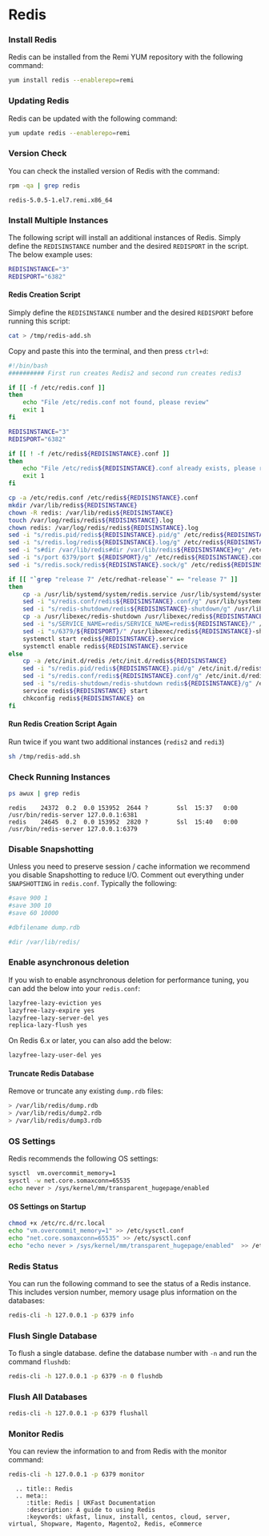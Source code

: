 # Redis

### Install Redis

Redis can be installed from the Remi YUM repository with the following command:

```bash
yum install redis --enablerepo=remi
```

### Updating Redis

Redis can be updated with the following command:

```bash
yum update redis --enablerepo=remi
```

### Version Check

You can check the installed version of Redis with the command:

```bash
rpm -qa | grep redis
```

```console
redis-5.0.5-1.el7.remi.x86_64
```

### Install Multiple Instances

The following script will install an additional instances of Redis. Simply define the `REDISINSTANCE` number and the desired `REDISPORT` in the script. The below example uses:

```bash
REDISINSTANCE="3"
REDISPORT="6382"
```

#### Redis Creation Script

Simply define the `REDISINSTANCE` number and the desired `REDISPORT` before running this script:

```bash
cat > /tmp/redis-add.sh
```

Copy and paste this into the terminal, and then press `ctrl+d`:

```bash
#!/bin/bash
########## First run creates Redis2 and second run creates redis3

if [[ -f /etc/redis.conf ]]
then
    echo "File /etc/redis.conf not found, please review"
    exit 1
fi

REDISINSTANCE="3"
REDISPORT="6382"

if [[ ! -f /etc/redis${REDISINSTANCE}.conf ]]
then
    echo "File /etc/redis${REDISINSTANCE}.conf already exists, please review"
    exit 1
fi

cp -a /etc/redis.conf /etc/redis${REDISINSTANCE}.conf
mkdir /var/lib/redis${REDISINSTANCE}
chown -R redis: /var/lib/redis${REDISINSTANCE}
touch /var/log/redis/redis${REDISINSTANCE}.log
chown redis: /var/log/redis/redis${REDISINSTANCE}.log
sed -i "s/redis.pid/redis${REDISINSTANCE}.pid/g" /etc/redis${REDISINSTANCE}.conf
sed -i "s/redis.log/redis${REDISINSTANCE}.log/g" /etc/redis${REDISINSTANCE}.conf
sed -i "s#dir /var/lib/redis#dir /var/lib/redis${REDISINSTANCE}#g" /etc/redis${REDISINSTANCE}.conf
sed -i "s/port 6379/port ${REDISPORT}/g" /etc/redis${REDISINSTANCE}.conf
sed -i "s/redis.sock/redis${REDISINSTANCE}.sock/g" /etc/redis${REDISINSTANCE}.conf

if [[ "`grep "release 7" /etc/redhat-release`" =~ "release 7" ]]
then
    cp -a /usr/lib/systemd/system/redis.service /usr/lib/systemd/system/redis${REDISINSTANCE}.service
    sed -i "s/redis.conf/redis${REDISINSTANCE}.conf/g" /usr/lib/systemd/system/redis${REDISINSTANCE}.service
    sed -i "s/redis-shutdown/redis${REDISINSTANCE}-shutdown/g" /usr/lib/systemd/system/redis${REDISINSTANCE}.service
    cp -a /usr/libexec/redis-shutdown /usr/libexec/redis${REDISINSTANCE}-shutdown
    sed -i "s/SERVICE_NAME=redis/SERVICE_NAME=redis${REDISINSTANCE}/" /usr/libexec/redis${REDISINSTANCE}-shutdown
    sed -i "s/6379/${REDISPORT}/" /usr/libexec/redis${REDISINSTANCE}-shutdown
    systemctl start redis${REDISINSTANCE}.service
    systemctl enable redis${REDISINSTANCE}.service
else
    cp -a /etc/init.d/redis /etc/init.d/redis${REDISINSTANCE}
    sed -i "s/redis.pid/redis${REDISINSTANCE}.pid/g" /etc/init.d/redis${REDISINSTANCE}
    sed -i "s/redis.conf/redis${REDISINSTANCE}.conf/g" /etc/init.d/redis${REDISINSTANCE}
    sed -i "s/redis-shutdown/redis-shutdown redis${REDISINSTANCE}/g" /etc/init.d/redis${REDISINSTANCE}
    service redis${REDISINSTANCE} start
    chkconfig redis${REDISINSTANCE} on
fi
```

#### Run Redis Creation Script Again

Run twice if you want two additional instances (`redis2` and `redi3`)

```bash
sh /tmp/redis-add.sh
```

### Check Running Instances

```bash
ps awux | grep redis
```

```console
redis    24372  0.2  0.0 153952  2644 ?        Ssl  15:37   0:00 /usr/bin/redis-server 127.0.0.1:6381
redis    24645  0.2  0.0 153952  2820 ?        Ssl  15:40   0:00 /usr/bin/redis-server 127.0.0.1:6379
```

### Disable Snapshotting

Unless you need to preserve session / cache information we recommend you disable Snapshotting to reduce I/O. Comment out everything under `SNAPSHOTTING` in `redis.conf`. Typically the following:

```bash
#save 900 1
#save 300 10
#save 60 10000

#dbfilename dump.rdb

#dir /var/lib/redis/
```

### Enable asynchronous deletion

If you wish to enable asynchronous deletion for performance tuning, you can add the below into your `redis.conf`:

```bash
lazyfree-lazy-eviction yes
lazyfree-lazy-expire yes
lazyfree-lazy-server-del yes
replica-lazy-flush yes
```

On Redis 6.x or later, you can also add the below:

```bash
lazyfree-lazy-user-del yes
```

#### Truncate Redis Database

Remove or truncate any existing `dump.rdb` files:

```bash
> /var/lib/redis/dump.rdb
> /var/lib/redis/dump2.rdb
> /var/lib/redis/dump3.rdb
```

### OS Settings

Redis recommends the following OS settings:

```bash
sysctl  vm.overcommit_memory=1
sysctl -w net.core.somaxconn=65535
echo never > /sys/kernel/mm/transparent_hugepage/enabled
```

#### OS Settings on Startup

```bash
chmod +x /etc/rc.d/rc.local
echo "vm.overcommit_memory=1" >> /etc/sysctl.conf
echo "net.core.somaxconn=65535" >> /etc/sysctl.conf
echo "echo never > /sys/kernel/mm/transparent_hugepage/enabled"  >> /etc/rc.d/rc.local
```

### Redis Status

You can run the following command to see the status of a Redis instance. This includes version number, memory usage plus information on the databases:

```bash
redis-cli -h 127.0.0.1 -p 6379 info
```

### Flush Single Database

To flush a single database. define the database number with `-n` and run the command `flushdb`:

```bash
redis-cli -h 127.0.0.1 -p 6379 -n 0 flushdb
```

### Flush All Databases

```bash
redis-cli -h 127.0.0.1 -p 6379 flushall
```

### Monitor Redis

You can review the information to and from Redis with the monitor command:

```bash
redis-cli -h 127.0.0.1 -p 6379 monitor
```

```eval_rst
  .. title:: Redis
  .. meta::
     :title: Redis | UKFast Documentation
     :description: A guide to using Redis
     :keywords: ukfast, linux, install, centos, cloud, server, virtual, Shopware, Magento, Magento2, Redis, eCommerce
```
